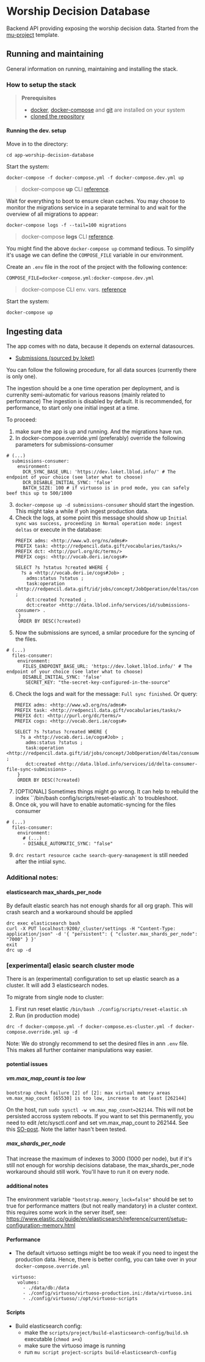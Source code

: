# Worship Decision Database

Backend API providing exposing the worship decision data.
Started from the [mu-project](https://github.com/mu-semtech/mu-project) template.

## Running and maintaining

General information on running, maintaining and installing the stack.

### How to setup the stack

> **Prerequisites**
> - [docker](https://docs.docker.com/get-docker/), [docker-compose](https://docs.docker.com/get-docker/) and [git](https://git-scm.com/downloads) are installed on your system
> - [cloned the repository](https://docs.github.com/en/repositories/creating-and-managing-repositories/cloning-a-repository)

#### Running the dev. setup

Move in to the directory:
```shell
cd app-worship-decision-database
```
Start the system:
```shell
docker-compose -f docker-compose.yml -f docker-compose.dev.yml up
```
> docker-compose **up** CLI [reference](https://docs.docker.com/compose/reference/up/).

Wait for everything to boot to ensure clean caches. You may choose to monitor the migrations service in a separate terminal to and wait for the overview of all migrations to appear:

```shell
docker-compose logs -f --tail=100 migrations
```
> docker-compose **logs** CLI [reference](https://docs.docker.com/compose/reference/logs/).

You might find the above `docker-compose up` command tedious. To simplify it's usage we can define the `COMPOSE_FILE` variable in our environment.

Create an `.env` file in the root of the project with the following contence:
```shell
COMPOSE_FILE=docker-compose.yml:docker-compose.dev.yml
```
> docker-compose CLI env. vars. [reference](https://docs.docker.com/compose/reference/envvars/)

Start the system:
```shell
docker-compose up
```
## Ingesting data
The app comes with no data, because it depends on external datasources.

  *  [Submissions (sourced by loket)](https://loket.lokaalbestuur.vlaanderen.be/)

You can follow the following procedure, for all data sources (currently there is only one).

The ingestion should be a one time operation per deployment, and is currenlty semi-automatic for various reasons (mainly related to performance)
The ingestion is disabled by default. It is recommended, for performance, to start only one initial ingest at a time.

To proceed:
1. make sure the app is up and running. And the migrations have run.
2. In docker-compose.override.yml (preferably) override the following parameters for submissions-consumer
```
# (...)
  submissions-consumer:
    environment:
      DCR_SYNC_BASE_URL: 'https://dev.loket.lblod.info/' # The endpoint of your choice (see later what to choose)
      DCR_DISABLE_INITIAL_SYNC: 'false'
      BATCH_SIZE: 100 # if virtuoso is in prod mode, you can safely beef this up to 500/1000
```
3. `docker-compose up -d submissions-consumer` should start the ingestion.
  This might take a while if yoh ingest production data.
4. Check the logs, at some point this message should show up
  `Initial sync was success, proceeding in Normal operation mode: ingest deltas`
   or execute in the database:
   ```
   PREFIX adms: <http://www.w3.org/ns/adms#>
   PREFIX task: <http://redpencil.data.gift/vocabularies/tasks/>
   PREFIX dct: <http://purl.org/dc/terms/>
   PREFIX cogs: <http://vocab.deri.ie/cogs#>

   SELECT ?s ?status ?created WHERE {
     ?s a <http://vocab.deri.ie/cogs#Job> ;
       adms:status ?status ;
       task:operation <http://redpencil.data.gift/id/jobs/concept/JobOperation/deltas/consumer/initialSync/submissions> ;
       dct:created ?created ;
       dct:creator <http://data.lblod.info/services/id/submissions-consumer> .
    }
    ORDER BY DESC(?created)
   ```
5. Now the submissions are synced, a smilar procedure for the syncing of the files.
```
# (...)
  files-consumer:
    environment:
      FILES_ENDPOINT_BASE_URL: 'https://dev.loket.lblod.info/' # The endpoint of your choice (see later what to choose)
      DISABLE_INITIAL_SYNC: 'false'
       SECRET_KEY: "the-secret-key-configured-in-the-source"
```
6. Check the logs and wait for the message: `Full sync finished`. Or query:
```
   PREFIX adms: <http://www.w3.org/ns/adms#>
   PREFIX task: <http://redpencil.data.gift/vocabularies/tasks/>
   PREFIX dct: <http://purl.org/dc/terms/>
   PREFIX cogs: <http://vocab.deri.ie/cogs#>

   SELECT ?s ?status ?created WHERE {
     ?s a <http://vocab.deri.ie/cogs#Job> ;
       adms:status ?status ;
       task:operation <http://redpencil.data.gift/id/jobs/concept/JobOperation/deltas/consumer/physicalFileSync> ;
       dct:created <http://data.lblod.info/services/id/delta-consumer-file-sync-submissions> .
    }
    ORDER BY DESC(?created)
```
7. [OPTIONAL] Sometimes things might go wrong. It can help to rebuild the index ``/bin/bash config/scripts/reset-elastic.sh` to troubleshoot.
8. Once ok, you will have to enable automatic-syncing for the files consumer
```
# (...)
  files-consumer:
    environment:
      # (...)
      - DISABLE_AUTOMATIC_SYNC: "false"
```
9. `drc restart resource cache search-query-management` is still needed after the intiial sync.

### Additional notes:
#### elasticsearch max_shards_per_node
By default elastic search has not enough shards for all org graph.
This will crash search and a workaround should be applied
```
drc exec elasticsearch bash
curl -X PUT localhost:9200/_cluster/settings -H "Content-Type: application/json" -d '{ "persistent": { "cluster.max_shards_per_node": "7000" } }'
exit
drc up -d
```
### [experimental] elasic search cluster mode
There is an (experimental) configuration to set up elastic search as a cluster. It will add 3 elasticsearch nodes.

To migrate from single node to cluster:
1. First run reset elastic `/bin/bash ./config/scripts/reset-elastic.sh`
2. Run (in production mode)
```
drc -f docker-compose.yml -f docker-compose.es-cluster.yml -f docker-compose.override.yml up -d
```
Note: We do strongly recommend to set the desired files in ann `.env` file. This makes all further container manipulations way easier.
#### potential issues
##### vm.max_map_count is too low

```
bootstrap check failure [2] of [2]: max virtual memory areas vm.max_map_count [65530] is too low, increase to at least [262144]
```

On the host, run `sudo sysctl -w vm.max_map_count=262144`. This will not be persisted accross system reboots.
If you want to set this permanently, you need to edit /etc/sysctl.conf and set vm.max_map_count to 262144. See this [SO-post](https://stackoverflow.com/a/51448773/1092608). Note the latter hasn't been tested.

##### max_shards_per_node
That increase the maximum of indexes to 3000 (1000 per node), but if it's still not enough for worship decisions database, the max_shards_per_node workaround should still work. You'll have to run it on every node.

#### additional notes
The environment variable `"bootstrap.memory_lock=false"` should be set to true for performance matters (but not really mandatory) in a cluster context.
this requires some work in the server itself, see:
https://www.elastic.co/guide/en/elasticsearch/reference/current/setup-configuration-memory.html

#### Performance
- The default virtuoso settings might be too weak if you need to ingest the production data. Hence, there is better config, you can take over in your `docker-compose.override.yml`
```
  virtuoso:
    volumes:
      - ./data/db:/data
      - ./config/virtuoso/virtuoso-production.ini:/data/virtuoso.ini
      - ./config/virtuoso/:/opt/virtuoso-scripts
```

#### Scripts
- Build elasticsearch config:
  * make the `scripts/project/build-elasticsearch-config/build.sh` executable (`chmod a+x`)
  * make sure the virtuoso image is running
  * run `mu script project-scripts build-elasticsearch-config`
